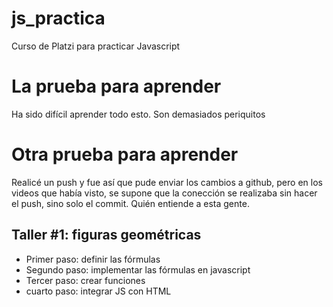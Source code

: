 # js_practica
Curso de Platzi para practicar Javascript

# La prueba para aprender
Ha sido difícil aprender todo esto. Son demasiados periquitos

# Otra prueba para aprender
Realicé un push y fue así que pude enviar los cambios a github, pero en los videos que había visto, se supone que la conección se realizaba sin hacer el push, sino solo el commit. Quién entiende a esta gente.

## Taller #1: figuras geométricas

- Primer paso: definir las fórmulas
- Segundo paso: implementar las fórmulas en javascript
- Tercer paso: crear funciones
- cuarto paso: integrar JS con HTML